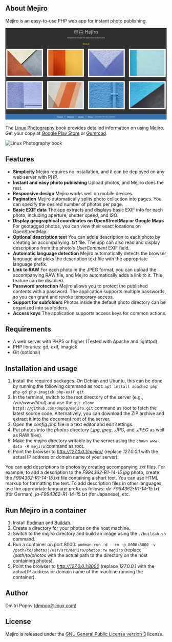 ## About Mejiro

Mejiro is an easy-to-use PHP web app for instant photo publishing.

<img src="mejiro.png" alt="Mejiro">

The [Linux Photography](https://gumroad.com/l/linux-photography) book provides detailed information on using Mejiro. Get your copy at [Google Play Store](https://play.google.com/store/books/details/Dmitri_Popov_Linux_Photography?id=cO70CwAAQBAJ) or [Gumroad](https://gumroad.com/l/linux-photography).

<img src="https://i.imgur.com/qP9Z9mQ.jpg" title="Linux Photography book" width="200"/>

## Features

- **Simplicity** Mejiro requires no installation, and it can be deployed on any web server with PHP.
- **Instant and easy photo publishing** Upload photos, and Mejiro does the rest.
- **Responsive design** Mejiro works well on mobile devices.
- **Pagination** Mejiro automatically splits photo collection into pages. You can specify the desired number of photos per page.
- **Basic EXIF data** The app extracts and displays basic EXIF info for each photo, including aperture, shutter speed, and ISO.
- **Display geographical coordinates on OpenStreetMap or Google Maps** For geotagged photos, you can view their exact locations on OpenStreetMap.
- **Optional description text** You can add a description to each photo by creating an accompanying *.txt* file. The app can also read and display descriptions from the photo's *UserComment* EXIF field.
- **Automatic language detection** Mejiro automatically detects the browser language and picks the description text file with the appropriate language prefix.
- **Link to RAW** For each photo in the JPEG format, you can upload the accompanying RAW file, and Mejiro automatically adds a link to it. This feature can be disabled.
- **Password protection** Mejiro allows you to protect the published contents with a password. The application supports multiple passwords, so you can grant and revoke temporary access.
- **Support for subfolders** Photos inside the default photo directory can be organized into subfolders.
- **Access keys** The application supports access keys for common actions.

## Requirements

* A web server with PHP5 or higher (Tested with Apache and lighttpd)
* PHP libraries: gd, exif, imagick
* Git (optional)

## Installation and usage

1. Install the required packages. On Debian and Ubuntu, this can be done by running the following command as root: `apt install apache2 php php-gd php-imagick php-exif git`
2. In the terminal, switch to the root directory of the server (e.g., */var/www/html*) and use the `git clone https://github.com/dmpop/mejiro.git` command as root to fetch the latest source code. Alternatively, you can download the ZIP archive and extract it into the document root of the server.
3. Open the *config.php* file in a text editor and edit settings.
4. Put photos into the *photos* directory (*.jpg*, *jpeg*, *.JPG*, and *.JPEG* as well as RAW files).
5. Make the *mejiro* directory writable by the server using the `chown www-data -R mejiro` command as root.
6. Point the browser to *http://127.0.0.1/mejiro/* (replace *127.0.0.1* with the actual IP address or domain name of your server).

You can add descriptions to photos by creating accompanying *.txt* files. For example, to add a description to the *F994362-R1-14-15.jpg* photo, create the *F994362-R1-14-15.txt* file containing a short text. You can use HTML markup for formatting the text. To add description files in other languages, use the appropriate language prefix as follows: *de-F994362-R1-14-15.txt* (for German), *ja-F994362-R1-14-15.txt* (for Japanese), etc.

## Run Mejiro in a container

1. Install [Podman](https://podman.io) and [Buildah](https://buildah.io).
2. Create a directory for your photos on the host machine.
3. Switch to the _mejiro_ directory and build an image using the `./buildah.sh` command.
4. Run a container on port 8000: `podman run -d --rm -p 8000:8000 -v /path/to/photos:/usr/src/mejiro/photos:rw mejiro` (replace _/path/to/photos_ with the actual path to the directory on the host containing photos).
5. Point the browser to _http://127.0.0.1:8000_ (replace _127.0.0.1_ with the actual IP address or domain name of the machine running the container).

## Author

Dmitri Popov ([dmpop@linux.com](mailto:dmpop@linux.com))

## License

Mejiro is released under the [GNU General Public License version 3](http://www.gnu.org/licenses/gpl-3.0.en.html) license.
